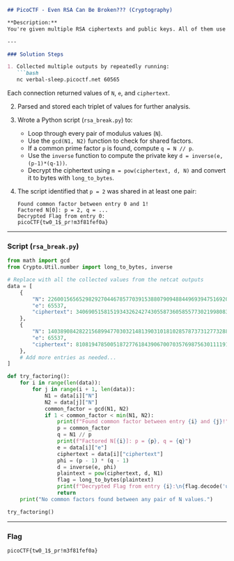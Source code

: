 ````markdown
## PicoCTF - Even RSA Can Be Broken??? (Cryptography)

**Description:**  
You're given multiple RSA ciphertexts and public keys. All of them use the same public exponent `e = 65537`, but different moduli `N`. The challenge title and setup hint that something is wrong with how the RSA keys were generated.

---

### Solution Steps

1. Collected multiple outputs by repeatedly running:
   ```bash
   nc verbal-sleep.picoctf.net 60565
````

Each connection returned values of `N`, `e`, and `ciphertext`.

2. Parsed and stored each triplet of values for further analysis.

3. Wrote a Python script (`rsa_break.py`) to:

   * Loop through every pair of modulus values (`N`).
   * Use the `gcd(N1, N2)` function to check for shared factors.
   * If a common prime factor `p` is found, compute `q = N // p`.
   * Use the `inverse` function to compute the private key `d = inverse(e, (p-1)*(q-1))`.
   * Decrypt the ciphertext using `m = pow(ciphertext, d, N)` and convert it to bytes with `long_to_bytes`.

4. The script identified that `p = 2` was shared in at least one pair:

   ```
   Found common factor between entry 0 and 1!
   Factored N[0]: p = 2, q = ...
   Decrypted Flag from entry 0:
   picoCTF{tw0_1$_pr!m3f81fef0a}
   ```

---

### Script (`rsa_break.py`)

```python
from math import gcd
from Crypto.Util.number import long_to_bytes, inverse

# Replace with all the collected values from the netcat outputs
data = [
    {
        "N": 22600156565298292704467857703915388079094884496939475169201170689320715327184859247931203775997760057232943322258704707658127855004739417002270054546756874,
        "e": 65537,
        "ciphertext": 3406905158151934326242743055873605855773021998083443118100479123844760033890892252332747124706425547936070808782842695892545349360276108421634045351232839
    },
    {
        "N": 14038908428221568994770303214813903101810285787373127732883929938720699595685257287422670944558641973421040481108225846004946476089801135997391577221884022,
        "e": 65537,
        "ciphertext": 8108194785005187277618439067007035769875630111191932653278841630381315900005487371243321966755669622665875744815758735578570264211483097445849183385474073
    },
    # Add more entries as needed...
]

def try_factoring():
    for i in range(len(data)):
        for j in range(i + 1, len(data)):
            N1 = data[i]["N"]
            N2 = data[j]["N"]
            common_factor = gcd(N1, N2)
            if 1 < common_factor < min(N1, N2):
                print(f"Found common factor between entry {i} and {j}!")
                p = common_factor
                q = N1 // p
                print(f"Factored N[{i}]: p = {p}, q = {q}")
                e = data[i]["e"]
                ciphertext = data[i]["ciphertext"]
                phi = (p - 1) * (q - 1)
                d = inverse(e, phi)
                plaintext = pow(ciphertext, d, N1)
                flag = long_to_bytes(plaintext)
                print(f"Decrypted Flag from entry {i}:\n{flag.decode('utf-8')}\n")
                return
    print("No common factors found between any pair of N values.")

try_factoring()
```

---

### Flag

```
picoCTF{tw0_1$_pr!m3f81fef0a}
```